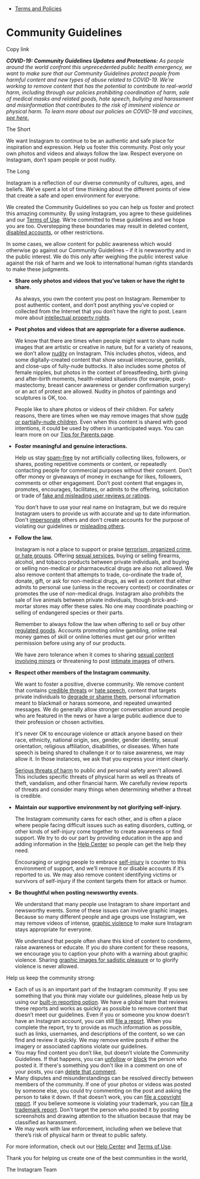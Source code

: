 *   [Terms and Policies](https://help.instagram.com/1417489251945243/?helpref=breadcrumb)

Community Guidelines
====================

Copy link

_**COVID-19: Community Guidelines Updates and Protections:** As people around the world confront this unprecedented public health emergency, we want to make sure that our Community Guidelines protect people from harmful content and new types of abuse related to COVID-19. We’re working to remove content that has the potential to contribute to real-world harm, including through our policies prohibiting coordination of harm, sale of medical masks and related goods, hate speech, bullying and harassment and misinformation that contributes to the risk of imminent violence or physical harm. To learn more about our policies on COVID-19 and vaccines, [see here.](https://help.instagram.com/697825587576762?helpref=faq_content)_

The Short

We want Instagram to continue to be an authentic and safe place for inspiration and expression. Help us foster this community. Post only your own photos and videos and always follow the law. Respect everyone on Instagram, don’t spam people or post nudity.

The Long

Instagram is a reflection of our diverse community of cultures, ages, and beliefs. We’ve spent a lot of time thinking about the different points of view that create a safe and open environment for everyone.

We created the Community Guidelines so you can help us foster and protect this amazing community. By using Instagram, you agree to these guidelines and our [Terms of Use](https://www.instagram.com/legal/terms). We’re committed to these guidelines and we hope you are too. Overstepping these boundaries may result in deleted content, [disabled accounts](https://help.instagram.com/366993040048856?helpref=faq_content), or other restrictions.

In some cases, we allow content for public awareness which would otherwise go against our Community Guidelines – if it is newsworthy and in the public interest. We do this only after weighing the public interest value against the risk of harm and we look to international human rights standards to make these judgments.

*   **Share only photos and videos that you’ve taken or have the right to share.**
    
    As always, you own the content you post on Instagram. Remember to post authentic content, and don’t post anything you’ve copied or collected from the Internet that you don’t have the right to post. Learn more about [intellectual property rights](https://help.instagram.com/126382350847838?helpref=faq_content).
    
*   **Post photos and videos that are appropriate for a diverse audience.**
    
    We know that there are times when people might want to share nude images that are artistic or creative in nature, but for a variety of reasons, we don’t allow [nudity](https://l.instagram.com/?u=https%3A%2F%2Fwww.facebook.com%2Fcommunitystandards%2Fadult_nudity_sexual_activity&e=AT2XfKt0hvwO7lMtt-2Y1LvjOtHsxLobucidL6hWwXvx_56GAXOFQXG9N7rdm1LXnYLk5Rqc_XCt_WcaYc7mZilVjWxknThbqQzxwzl8NTMlnw7QxrKW4Y-XPBvL6W7TAdVm5JRgWIel0jH6-DfURg) on Instagram. This includes photos, videos, and some digitally-created content that show sexual intercourse, genitals, and close-ups of fully-nude buttocks. It also includes some photos of female nipples, but photos in the context of breastfeeding, birth giving and after-birth moments, health-related situations (for example, post-mastectomy, breast cancer awareness or gender confirmation surgery) or an act of protest are allowed. Nudity in photos of paintings and sculptures is OK, too.
    
    People like to share photos or videos of their children. For safety reasons, there are times when we may remove images that show [nude or partially-nude children](https://l.instagram.com/?u=https%3A%2F%2Fwww.facebook.com%2Fcommunitystandards%2Fchild_nudity_sexual_exploitation&e=AT2XfKt0hvwO7lMtt-2Y1LvjOtHsxLobucidL6hWwXvx_56GAXOFQXG9N7rdm1LXnYLk5Rqc_XCt_WcaYc7mZilVjWxknThbqQzxwzl8NTMlnw7QxrKW4Y-XPBvL6W7TAdVm5JRgWIel0jH6-DfURg). Even when this content is shared with good intentions, it could be used by others in unanticipated ways. You can learn more on our [Tips for Parents page](https://help.instagram.com/154475974694511/?helpref=faq_content).
    
*   **Foster meaningful and genuine interactions.**
    
    Help us stay [spam-free](https://l.instagram.com/?u=https%3A%2F%2Fwww.facebook.com%2Fcommunitystandards%2Fspam&e=AT2XfKt0hvwO7lMtt-2Y1LvjOtHsxLobucidL6hWwXvx_56GAXOFQXG9N7rdm1LXnYLk5Rqc_XCt_WcaYc7mZilVjWxknThbqQzxwzl8NTMlnw7QxrKW4Y-XPBvL6W7TAdVm5JRgWIel0jH6-DfURg) by not artificially collecting likes, followers, or shares, posting repetitive comments or content, or repeatedly contacting people for commercial purposes without their consent. Don’t offer money or giveaways of money in exchange for likes, followers, comments or other engagement. Don’t post content that engages in, promotes, encourages, facilitates, or admits to the offering, solicitation or trade of [fake and misleading user reviews or ratings](https://l.instagram.com/?u=https%3A%2F%2Fwww.facebook.com%2Fcommunitystandards%2Ffraud_deception&e=AT2XfKt0hvwO7lMtt-2Y1LvjOtHsxLobucidL6hWwXvx_56GAXOFQXG9N7rdm1LXnYLk5Rqc_XCt_WcaYc7mZilVjWxknThbqQzxwzl8NTMlnw7QxrKW4Y-XPBvL6W7TAdVm5JRgWIel0jH6-DfURg).
    
    You don’t have to use your real name on Instagram, but we do require Instagram users to provide us with accurate and up to date information. Don't [impersonate](https://l.instagram.com/?u=https%3A%2F%2Fwww.facebook.com%2Fcommunitystandards%2Fmisrepresentation&e=AT2XfKt0hvwO7lMtt-2Y1LvjOtHsxLobucidL6hWwXvx_56GAXOFQXG9N7rdm1LXnYLk5Rqc_XCt_WcaYc7mZilVjWxknThbqQzxwzl8NTMlnw7QxrKW4Y-XPBvL6W7TAdVm5JRgWIel0jH6-DfURg) others and don't create accounts for the purpose of violating our guidelines or [misleading others](https://l.instagram.com/?u=https%3A%2F%2Ftransparency.fb.com%2Fpolicies%2Fcommunity-standards%2Finauthentic-behavior%2F&e=AT2XfKt0hvwO7lMtt-2Y1LvjOtHsxLobucidL6hWwXvx_56GAXOFQXG9N7rdm1LXnYLk5Rqc_XCt_WcaYc7mZilVjWxknThbqQzxwzl8NTMlnw7QxrKW4Y-XPBvL6W7TAdVm5JRgWIel0jH6-DfURg).
    
*   **Follow the law.**
    
    Instagram is not a place to support or praise [terrorism, organized crime, or hate groups](https://l.instagram.com/?u=https%3A%2F%2Fwww.facebook.com%2Fcommunitystandards%2Fdangerous_individuals_organizations&e=AT2XfKt0hvwO7lMtt-2Y1LvjOtHsxLobucidL6hWwXvx_56GAXOFQXG9N7rdm1LXnYLk5Rqc_XCt_WcaYc7mZilVjWxknThbqQzxwzl8NTMlnw7QxrKW4Y-XPBvL6W7TAdVm5JRgWIel0jH6-DfURg). Offering [sexual services](https://l.instagram.com/?u=https%3A%2F%2Fwww.facebook.com%2Fcommunitystandards%2Fsexual_solicitation&e=AT2XfKt0hvwO7lMtt-2Y1LvjOtHsxLobucidL6hWwXvx_56GAXOFQXG9N7rdm1LXnYLk5Rqc_XCt_WcaYc7mZilVjWxknThbqQzxwzl8NTMlnw7QxrKW4Y-XPBvL6W7TAdVm5JRgWIel0jH6-DfURg), buying or selling firearms, alcohol, and tobacco products between private individuals, and buying or selling non-medical or pharmaceutical drugs are also not allowed. We also remove content that attempts to trade, co-ordinate the trade of, donate, gift, or ask for non-medical drugs, as well as content that either admits to personal use (unless in the recovery context) or coordinates or promotes the use of non-medical drugs. Instagram also prohibits the sale of live animals between private individuals, though brick-and-mortar stores may offer these sales. No one may coordinate poaching or selling of endangered species or their parts.
    
    Remember to always follow the law when offering to sell or buy other [regulated goods](https://l.instagram.com/?u=https%3A%2F%2Fwww.facebook.com%2Fcommunitystandards%2Fregulated_goods&e=AT2XfKt0hvwO7lMtt-2Y1LvjOtHsxLobucidL6hWwXvx_56GAXOFQXG9N7rdm1LXnYLk5Rqc_XCt_WcaYc7mZilVjWxknThbqQzxwzl8NTMlnw7QxrKW4Y-XPBvL6W7TAdVm5JRgWIel0jH6-DfURg). Accounts promoting online gambling, online real money games of skill or online lotteries must get our prior written permission before using any of our products.
    
    We have zero tolerance when it comes to sharing [sexual content involving minors](https://l.instagram.com/?u=https%3A%2F%2Fwww.facebook.com%2Fcommunitystandards%2Fchild_nudity_sexual_exploitation&e=AT2XfKt0hvwO7lMtt-2Y1LvjOtHsxLobucidL6hWwXvx_56GAXOFQXG9N7rdm1LXnYLk5Rqc_XCt_WcaYc7mZilVjWxknThbqQzxwzl8NTMlnw7QxrKW4Y-XPBvL6W7TAdVm5JRgWIel0jH6-DfURg) or threatening to post [intimate images](https://l.instagram.com/?u=https%3A%2F%2Fwww.facebook.com%2Fcommunitystandards%2Fsexual_exploitation_adults&e=AT2XfKt0hvwO7lMtt-2Y1LvjOtHsxLobucidL6hWwXvx_56GAXOFQXG9N7rdm1LXnYLk5Rqc_XCt_WcaYc7mZilVjWxknThbqQzxwzl8NTMlnw7QxrKW4Y-XPBvL6W7TAdVm5JRgWIel0jH6-DfURg) of others.
    
*   **Respect other members of the Instagram community.**
    
    We want to foster a positive, diverse community. We remove content that contains [credible threats](https://l.instagram.com/?u=https%3A%2F%2Fwww.facebook.com%2Fcommunitystandards%2Fcredible_violence&e=AT2XfKt0hvwO7lMtt-2Y1LvjOtHsxLobucidL6hWwXvx_56GAXOFQXG9N7rdm1LXnYLk5Rqc_XCt_WcaYc7mZilVjWxknThbqQzxwzl8NTMlnw7QxrKW4Y-XPBvL6W7TAdVm5JRgWIel0jH6-DfURg) or [hate speech](https://l.instagram.com/?u=https%3A%2F%2Fwww.facebook.com%2Fcommunitystandards%2Fhate_speech&e=AT2XfKt0hvwO7lMtt-2Y1LvjOtHsxLobucidL6hWwXvx_56GAXOFQXG9N7rdm1LXnYLk5Rqc_XCt_WcaYc7mZilVjWxknThbqQzxwzl8NTMlnw7QxrKW4Y-XPBvL6W7TAdVm5JRgWIel0jH6-DfURg), content that targets private individuals to [degrade or shame them](https://l.instagram.com/?u=https%3A%2F%2Fwww.facebook.com%2Fcommunitystandards%2Fbullying&e=AT2XfKt0hvwO7lMtt-2Y1LvjOtHsxLobucidL6hWwXvx_56GAXOFQXG9N7rdm1LXnYLk5Rqc_XCt_WcaYc7mZilVjWxknThbqQzxwzl8NTMlnw7QxrKW4Y-XPBvL6W7TAdVm5JRgWIel0jH6-DfURg), personal information meant to blackmail or harass someone, and repeated unwanted messages. We do generally allow stronger conversation around people who are featured in the news or have a large public audience due to their profession or chosen activities.
    
    It's never OK to encourage violence or attack anyone based on their race, ethnicity, national origin, sex, gender, gender identity, sexual orientation, religious affiliation, disabilities, or diseases. When hate speech is being shared to challenge it or to raise awareness, we may allow it. In those instances, we ask that you express your intent clearly.
    
    [Serious threats of harm](https://l.instagram.com/?u=https%3A%2F%2Fwww.facebook.com%2Fcommunitystandards%2Fcredible_violence&e=AT2XfKt0hvwO7lMtt-2Y1LvjOtHsxLobucidL6hWwXvx_56GAXOFQXG9N7rdm1LXnYLk5Rqc_XCt_WcaYc7mZilVjWxknThbqQzxwzl8NTMlnw7QxrKW4Y-XPBvL6W7TAdVm5JRgWIel0jH6-DfURg) to public and personal safety aren't allowed. This includes specific threats of physical harm as well as threats of theft, vandalism, and other financial harm. We carefully review reports of threats and consider many things when determining whether a threat is credible.
    
*   **Maintain our supportive environment by not glorifying self-injury.**
    
    The Instagram community cares for each other, and is often a place where people facing difficult issues such as eating disorders, cutting, or other kinds of self-injury come together to create awareness or find support. We try to do our part by providing education in the app and adding information in the [Help Center](https://help.instagram.com/) so people can get the help they need.
    
    Encouraging or urging people to embrace [self-injury](https://l.instagram.com/?u=https%3A%2F%2Fwww.facebook.com%2Fcommunitystandards%2Fsuicide_self_injury_violence&e=AT2XfKt0hvwO7lMtt-2Y1LvjOtHsxLobucidL6hWwXvx_56GAXOFQXG9N7rdm1LXnYLk5Rqc_XCt_WcaYc7mZilVjWxknThbqQzxwzl8NTMlnw7QxrKW4Y-XPBvL6W7TAdVm5JRgWIel0jH6-DfURg) is counter to this environment of support, and we’ll remove it or disable accounts if it’s reported to us. We may also remove content identifying victims or survivors of self-injury if the content targets them for attack or humor.
    
*   **Be thoughtful when posting newsworthy events.**
    
    We understand that many people use Instagram to share important and newsworthy events. Some of these issues can involve graphic images. Because so many different people and age groups use Instagram, we may remove videos of intense, [graphic violence](https://l.instagram.com/?u=https%3A%2F%2Fwww.facebook.com%2Fcommunitystandards%2Fgraphic_violence&e=AT2XfKt0hvwO7lMtt-2Y1LvjOtHsxLobucidL6hWwXvx_56GAXOFQXG9N7rdm1LXnYLk5Rqc_XCt_WcaYc7mZilVjWxknThbqQzxwzl8NTMlnw7QxrKW4Y-XPBvL6W7TAdVm5JRgWIel0jH6-DfURg) to make sure Instagram stays appropriate for everyone.
    
    We understand that people often share this kind of content to condemn, raise awareness or educate. If you do share content for these reasons, we encourage you to caption your photo with a warning about graphic violence. Sharing [graphic images for sadistic pleasure](https://l.instagram.com/?u=https%3A%2F%2Fwww.facebook.com%2Fcommunitystandards%2Fcruel_insensitive&e=AT2XfKt0hvwO7lMtt-2Y1LvjOtHsxLobucidL6hWwXvx_56GAXOFQXG9N7rdm1LXnYLk5Rqc_XCt_WcaYc7mZilVjWxknThbqQzxwzl8NTMlnw7QxrKW4Y-XPBvL6W7TAdVm5JRgWIel0jH6-DfURg) or to glorify violence is never allowed.
    

Help us keep the community strong:

*   Each of us is an important part of the Instagram community. If you see something that you think may violate our guidelines, please help us by using our [built-in reporting option](https://help.instagram.com/165828726894770?helpref=faq_content). We have a global team that reviews these reports and works as quickly as possible to remove content that doesn’t meet our guidelines. Even if you or someone you know doesn’t have an Instagram account, you can still [file a report](https://help.instagram.com/contact/383679321740945). When you complete the report, try to provide as much information as possible, such as links, usernames, and descriptions of the content, so we can find and review it quickly. We may remove entire posts if either the imagery or associated captions violate our guidelines.
*   You may find content you don’t like, but doesn’t violate the Community Guidelines. If that happens, you can [unfollow](https://help.instagram.com/286340048138725?helpref=faq_content) or [block](https://help.instagram.com/426700567389543/?helpref=faq_content) the person who posted it. If there's something you don't like in a comment on one of your posts, you can [delete that comment](https://help.instagram.com/289098941190483?helpref=faq_content).
*   Many disputes and misunderstandings can be resolved directly between members of the community. If one of your photos or videos was posted by someone else, you could try commenting on the post and asking the person to take it down. If that doesn’t work, you can [file a copyright report](https://help.instagram.com/126382350847838?helpref=faq_content). If you believe someone is violating your trademark, you can [file a trademark report](https://help.instagram.com/222826637847963?helpref=faq_content). Don't target the person who posted it by posting screenshots and drawing attention to the situation because that may be classified as harassment.
*   We may work with law enforcement, including when we believe that there’s risk of physical harm or threat to public safety.

For more information, check out our [Help Center](https://help.instagram.com/) and [Terms of Use](https://l.instagram.com/?u=http%3A%2F%2Finstagram.com%2Flegal%2Fterms%2F%23&e=AT2XfKt0hvwO7lMtt-2Y1LvjOtHsxLobucidL6hWwXvx_56GAXOFQXG9N7rdm1LXnYLk5Rqc_XCt_WcaYc7mZilVjWxknThbqQzxwzl8NTMlnw7QxrKW4Y-XPBvL6W7TAdVm5JRgWIel0jH6-DfURg).

Thank you for helping us create one of the best communities in the world,

The Instagram Team